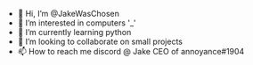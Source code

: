 - 👋 Hi, I’m @JakeWasChosen
- 👀 I’m interested in computers '_'
- 🌱 I’m currently learning python
- 💞️ I’m looking to collaborate on small projects 
- 📫 How to reach me discord @ Jake CEO of annoyance#1904

<!---
JakeWasChosen/JakeWasChosen is a ✨ special ✨ repository because its `README.md` (this file) appears on your GitHub profile.
You can click the Preview link to take a look at your changes.
--->
